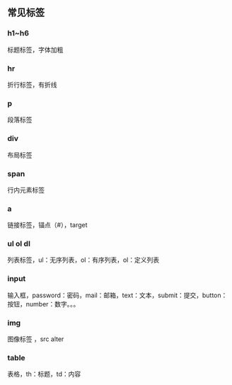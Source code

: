 ##  常见标签

###  h1~h6

标题标签，字体加粗

###  hr

折行标签，有折线

###  p

段落标签

### div

布局标签

###  span

行内元素标签

### a

链接标签，锚点（#），target

###  ul  ol dl

列表标签，ul：无序列表，ol：有序列表，ol：定义列表

###  input

输入框，password：密码，mail：邮箱，text：文本，submit：提交，button：按钮，number：数字。。。

###  img

图像标签 ，src   alter

###  table

表格，th：标题，td：内容

